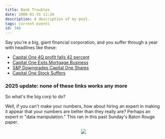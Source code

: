 ```yaml
---
title: Bank Troubles
date: 2008-01-31 11:34
description: A description of my post.
tags: current-events
id: 346
---
```

Say you're a big, giant financial corporation, and you suffer through a year with headlines like these:

<ul><li><a href="http://www.localnewsleader.com/elytimes/stories3/index.php?action=fullnews&id=240481" target="_blank">Capital One 4Q profit falls 42 percent</a></li>

<li><a href="http://www.forbes.com/markets/2007/08/21/capital-one-mortgage-markets-equity-cx_er_0821markets09.html
" target="_blank">Capital One Exits Mortgage Business</a></li>

<li><a href="http://www.businessweek.com/investor/content/apr2007/pi20070420_201721.htm?chan=rss_topStories_ssi_5" target="_blank">S&P Downgrades Capital One Shares</a></li>

<li><a href="http://www.washingtonpost.com/wp-dyn/content/article/2007/11/08/AR2007110802349_pf.html" target="_blank">Capital One Stock Suffers</a></li></ul>

<h3>2025 update:  none of these links works any more</h3>

So what's the big corp to do?

Well, if you can't make your numbers, how about hiring an expert in making it appear that your numbers are better than they really are?  Perhaps an expert in "data manipulation."  This ran in this past Sunday's Baton Rouge paper.

<div><center><img src="/img/caponeadd.jpg" /></center></div>